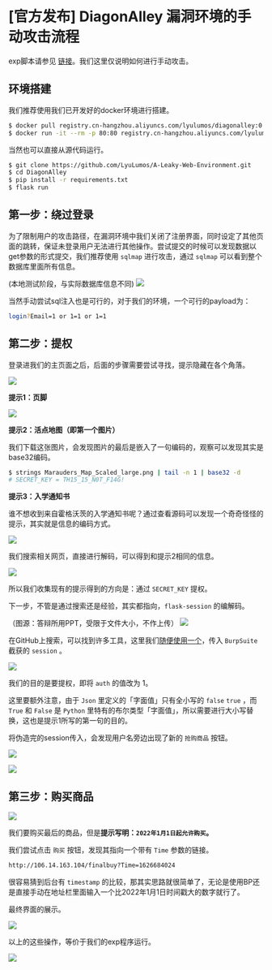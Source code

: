 # [官方发布] DiagonAlley 漏洞环境的手动攻击流程

exp脚本请参见 [链接](EXP/exp.py)。我们这里仅说明如何进行手动攻击。

## 环境搭建

我们推荐使用我们已开发好的docker环境进行搭建。

```bash
$ docker pull registry.cn-hangzhou.aliyuncs.com/lyulumos/diagonalley:0.2
$ docker run -it --rm -p 80:80 registry.cn-hangzhou.aliyuncs.com/lyulumos/diagonalley:0.2
```

当然也可以直接从源代码运行。

```bash
$ git clone https://github.com/LyuLumos/A-Leaky-Web-Environment.git
$ cd DiagonAlley
$ pip install -r requirements.txt
$ flask run
```

## 第一步：绕过登录

为了限制用户的攻击路径，在漏洞环境中我们关闭了注册界面，同时设定了其他页面的跳转，保证未登录用户无法进行其他操作。尝试提交的时候可以发现数据以get参数的形式提交，我们推荐使用 `sqlmap` 进行攻击，通过 `sqlmap` 可以看到整个数据库里面所有信息。

(本地测试阶段，与实际数据库信息不同)
![](imgs/sqlitesqlmap.png)

当然手动尝试sql注入也是可行的，对于我们的环境，一个可行的payload为：

```bash
login?Email=1 or 1=1 or 1=1
```

## 第二步：提权

<!-- http://106.14.163.104/login?Email=1%20or%201=1%20or%201=1 -->

登录进我们的主页面之后，后面的步骤需要尝试寻找，提示隐藏在各个角落。

![](../doc_img/main-page.PNG)

**提示1：页脚**

![](../doc_img/main-page-footer.PNG)

**提示2：活点地图（即第一个图片）**

我们下载这张图片，会发现图片的最后是嵌入了一句编码的，观察可以发现其实是base32编码。

```bash
$ strings Marauders_Map_Scaled_large.png | tail -n 1 | base32 -d
# SECRET_KEY = TH15_15_N0T_F14G!
```

**提示3：入学通知书**

谁不想收到来自霍格沃茨的入学通知书呢？通过查看源码可以发现一个奇奇怪怪的提示，其实就是信息的编码方式。

![](imgs/letterinfo.png)

我们搜索相关网页，直接进行解码，可以得到和提示2相同的信息。

![](imgs/pixeljihad.png)

所以我们收集现有的提示得到的方向是：通过 `SECRET_KEY` 提权。

下一步，不管是通过搜索还是经验，其实都指向，`flask-session` 的编解码。

（图源：答辩所用PPT，受限于文件大小，不作上传）
![](imgs/flask-session.png)

在GitHub上搜索，可以找到许多工具，这里我们[随便使用一个](https://github.com/noraj/flask-session-cookie-manager)，传入 `BurpSuite` 截获的 `session` 。

![](imgs/TestinUbuntu.png)

我们的目的是要提权，即将 `auth` 的值改为 1。

这里要额外注意，由于 `Json` 里定义的「字面值」只有全小写的 `false`  `true` ，而 `True` 和 `False` 是 `Python` 里特有的布尔类型「字面值」，所以需要进行大小写替换，这也是提示1所写的第一句的目的。

将伪造完的session传入，会发现用户名旁边出现了新的 `抢购商品` 按钮。

![](imgs/bp.png)

![](../doc_img/final-buy-tab.PNG)

## 第三步：购买商品

![](../doc_img/final-buy-product.PNG)

我们要购买最后的商品，但是**提示写明：`2022年1月1日起允许购买`。**

我们尝试点击 `购买` 按钮，发现其指向一个带有 `Time` 参数的链接。

```bash
http://106.14.163.104/finalbuy?Time=1626684024
```

很容易猜到后台有 `timestamp` 的比较，那其实思路就很简单了，无论是使用BP还是直接手动在地址栏里面输入一个比2022年1月1日时间戳大的数字就行了。

最终界面的展示。

![](../doc_img/flag.PNG)



以上的这些操作，等价于我们的exp程序运行。

![](../DiagonAlley/img/exp.png)
